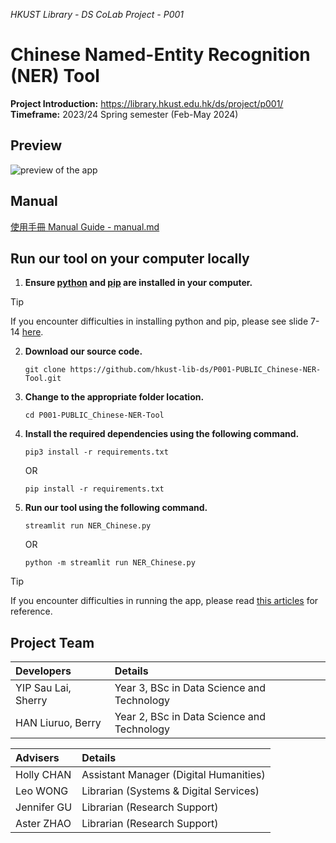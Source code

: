 _HKUST Library - DS CoLab Project - P001_
# Chinese Named-Entity Recognition (NER) Tool

**Project Introduction:**  https://library.hkust.edu.hk/ds/project/p001/  
**Timeframe:** 2023/24 Spring semester (Feb-May 2024)

## Preview

![preview of the app](manual-img/preview_DS-P001.png)

## Manual

[使用手冊 Manual Guide - manual.md](https://github.com/hkust-lib-ds/P001-PUBLIC_Chinese-NER-Tool/blob/main/manual.md)

## Run our tool on your computer locally

1. **Ensure [python](https://www.python.org/downloads/) and [pip](https://pip.pypa.io/en/stable/installation/) are installed in your computer.**

> [!TIP]
> If you encounter difficulties in installing python and pip, please see slide 7-14 [here](https://digitalhumanities.hkust.edu.hk/tutorials/dive-deeper-into-python-and-streamlit-to-create-website-an-advanced-guide-with-demo-code-and-slides/#slides).

2. **Download our source code.**

   ```
   git clone https://github.com/hkust-lib-ds/P001-PUBLIC_Chinese-NER-Tool.git
   ```

3. **Change to the appropriate folder location.**
   ```
   cd P001-PUBLIC_Chinese-NER-Tool
   ```
   
4. **Install the required dependencies using the following command.**

    ```
    pip3 install -r requirements.txt
    ```

    OR

    ```
    pip install -r requirements.txt
    ```

5. **Run our tool using the following command.**

    ```
    streamlit run NER_Chinese.py
    ```

    OR

    ```
    python -m streamlit run NER_Chinese.py
    ```

> [!TIP]
> If you encounter difficulties in running the app, please read [this articles](https://digitalhumanities.hkust.edu.hk/tutorials/learn-python-from-zero-for-absolute-beginner-3-create-website/#view-locally) for reference.



## Project Team

| Developers          | Details                                    |
| :------------------ | :----------------------------------------- |
| YIP Sau Lai, Sherry | Year 3, BSc in Data Science and Technology |
| HAN Liuruo, Berry   | Year 2, BSc in Data Science and Technology |

| Advisers    | Details                                |
| :---------- | :------------------------------------- |
| Holly CHAN  | Assistant Manager (Digital Humanities) |
| Leo WONG    | Librarian (Systems & Digital Services) |
| Jennifer GU | Librarian (Research Support)           |
| Aster ZHAO  | Librarian (Research Support)           |
